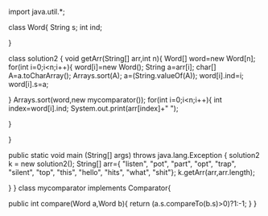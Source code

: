 import java.util.*;

class Word{
String s;
int ind;
 
}
 
class solution2
{
void getArr(String[] arr,int n){
Word[] word=new Word[n];
for(int i=0;i<n;i++){
word[i]=new Word();
String a=arr[i];
char[] A=a.toCharArray();
Arrays.sort(A);
a=(String.valueOf(A));
word[i].ind=i;
word[i].s=a;
 
}
Arrays.sort(word,new mycomparator());
for(int i=0;i<n;i++){
int index=word[i].ind;
System.out.print(arr[index]+" ");
 
}
 
 
}
 
 
 
 
public static void main (String[] args) throws java.lang.Exception
{
solution2 k = new solution2();
String[] arr={ "listen", "pot", "part", "opt", "trap", "silent", "top", "this", "hello", "hits", "what", "shit"};
k.getArr(arr,arr.length);
  
}
}
class mycomparator implements Comparator<Word>{
 
public int compare(Word a,Word b){
return (a.s.compareTo(b.s)>0)?1:-1;
}
}
